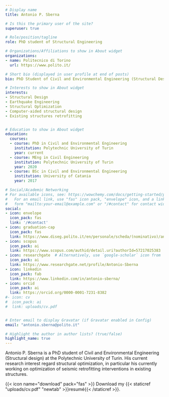 ```yaml
---
# Display name
title: Antonio P. Sberna

# Is this the primary user of the site?
superuser: true

# Role/position/tagline
role: PhD student of Structural Engineering

# Organizations/Affiliations to show in About widget
organizations:
- name: Politecnico di Torino
  url: https://www.polito.it/

# Short bio (displayed in user profile at end of posts)
bio: PhD Student of Civil and Environmental Engineering (Structural Design) at Polytechnic University of Turin

# Interests to show in About widget
interests:
- Structural Design
- Earthquake Engineering
- Structural Optimization
- Computer-aided structural design
- Existing structures retrofitting


# Education to show in About widget
education:
  courses:
  - course: PhD in Civil and Environmental Engineering
    institution: Polytechnic University of Turin
    year: current
  - course: MEng in Civil Engineering
    institution: Polytechnic University of Turin
    year: 2020
  - course: BSc in Civil and Environmental Engineering
    institution: University of Catania
    year: 2017

# Social/Academic Networking
# For available icons, see: https://wowchemy.com/docs/getting-started/page-builder/#icons
#   For an email link, use "fas" icon pack, "envelope" icon, and a link in the
#   form "mailto:your-email@example.com" or "/#contact" for contact widget.
social:
- icon: envelope
  icon_pack: fas
  link: '/#contact'
- icon: graduation-cap
  icon_pack: fas
  link: https://www.diseg.polito.it/en/personale/scheda/(nominativo)/antonio.sberna 
- icon: scopus
  icon_pack: ai
  link: https://www.scopus.com/authid/detail.uri?authorId=57217025383
- icon: researchgate  # Alternatively, use `google-scholar` icon from `ai` icon pack
  icon_pack: ai
  link: https://www.researchgate.net/profile/Antonio-Sberna
- icon: linkedin
  icon_pack: fab
  link: https://www.linkedin.com/in/antonio-sberna/
- icon: orcid
  icon_pack: ai
  link: https://orcid.org/0000-0001-7231-8382
#- icon: cv
#  icon_pack: ai
#  link: uploads/cv.pdf


# Enter email to display Gravatar (if Gravatar enabled in Config)
email: "antonio.sberna@polito.it"

# Highlight the author in author lists? (true/false)
highlight_name: true
---
```


Antonio P. Sberna is a PhD student of Civil and Environmental Engineering (Structural design) at the Polytechnic University of Turin. His current research interest regard structural optimization, in particular his currently working on optimization of seismic retrofitting interventions in existing structures. 

{{< icon name="download" pack="fas" >}} Download my {{< staticref "uploads/cv.pdf" "newtab" >}}resumé{{< /staticref >}}.
